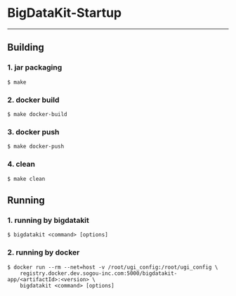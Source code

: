 # BigDataKit-Startup

---

## Building


### 1. jar packaging

```
$ make
```

### 2. docker build

```
$ make docker-build
```

### 3. docker push

```
$ make docker-push
```

### 4. clean

```
$ make clean
```

## Running

### 1. running by bigdatakit

```
$ bigdatakit <command> [options]
```

### 2. running by docker

```
$ docker run --rm --net=host -v /root/ugi_config:/root/ugi_config \
    registry.docker.dev.sogou-inc.com:5000/bigdatakit-app/<artifactId>:<version> \
    bigdatakit <command> [options]
```